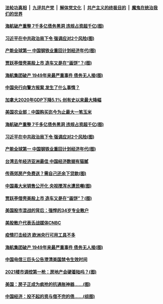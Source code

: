 

####  [法轮功真相](../../../../basic/blob/master/README.md?t=01312131) &nbsp;|&nbsp; [九评共产党](../../../../9ping.md/blob/master/README.md?t=01312131) &nbsp;|&nbsp; [解体党文化](../../../../jtdwh.md/blob/master/README.md?t=01312131)  &nbsp;|&nbsp; [共产主义的终极目的](../../../../gczydzjmd.md/blob/master/README.md?t=01312131) &nbsp;|&nbsp; [魔鬼在统治我们的世界](../../../../mgztzwmdsj.md/blob/master/README.md?t=01312131) 


#### [海航破产重整 7千多亿债务黑洞 违规占资超千亿(图)](../pages/p5/960862.md?t=01312131) 

#### [习近平在中共政治局下令 强调应对2个风险(图)](../pages/p5/960860.md?t=01312131) 

#### [产能全球第一 中国钢铁业重回计划经济年代(图)](../pages/p5/960849.md?t=01312131) 

#### [贾跃亭借壳美股上市 造车又是在“画饼”？(图)](../pages/p5/960810.md?t=01312131) 

#### [海航集团破产 1949年来最严重事件 债务无人接(图)](../pages/p5/960758.md?t=01312131) 


#### [中国央行向警方报案 发生了什么事情？](../pages/p5/960865.md?t=01312131) 

#### [加拿大2020年GDP下降5.1% 创有史以来最大降幅](../pages/p5/960864.md?t=01312131) 

#### [美国农业部：中国购买迄今为止最大一笔玉米](../pages/p5/960863.md?t=01312131) 

#### [海航破产重整 7千多亿债务黑洞 违规占资超千亿(图)](../pages/p5/960862.md?t=01312131) 

#### [习近平在中共政治局下令 强调应对2个风险(图)](../pages/p5/960860.md?t=01312131) 

#### [产能全球第一 中国钢铁业重回计划经济年代(图)](../pages/p5/960849.md?t=01312131) 

#### [台湾去年经济亚洲最佳 中国经济数据有猫腻](../pages/p5/960847.md?t=01312131) 

#### [传燕郊房产免费送？需自己还余下贷款(图)](../pages/p5/960842.md?t=01312131) 

#### [中国毒大米销售公开化 央视搅浑水遭民嘲(图)](../pages/p5/960837.md?t=01312131) 

#### [贾跃亭借壳美股上市 造车又是在“画饼”？(图)](../pages/p5/960810.md?t=01312131) 

#### [美国股市混战的背后：强悍的34岁专业散户](../pages/p5/960779.md?t=01312131) 

#### [美股散户代表舌战媒体CNBC](../pages/p5/960778.md?t=01312131) 

#### [疫情打击经济 欧洲央行可用工具不多](../pages/p5/960777.md?t=01312131) 

#### [海航集团破产 1949年来最严重事件 债务无人接(图)](../pages/p5/960758.md?t=01312131) 

#### [中国电信三巨头公告澄清美国禁令生效时间](../pages/p5/960754.md?t=01312131) 


#### [2021楼市调控第一枪：房地产会硬着陆吗？(图)](../pages/p5/960685.md?t=01312131) 

#### [美国：房子正成为疯抢的抗通胀神器……(图)](../pages/p5/960696.md?t=01312131) 

#### [中国经济：投不起的资与借不完的债……(组图)](../pages/p5/960676.md?t=01312131) 

